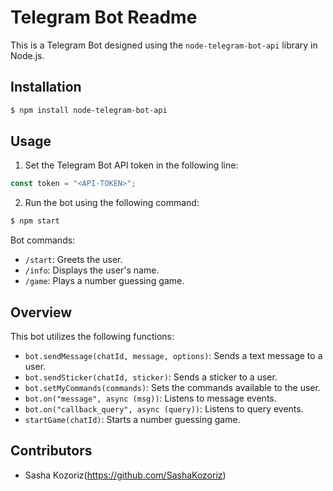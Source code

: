 # Telegram Bot Readme

This is a Telegram Bot designed using the `node-telegram-bot-api` library in Node.js.

## Installation
```bash
$ npm install node-telegram-bot-api
```

## Usage
1. Set the Telegram Bot API token in the following line:
```javascript
const token = "<API-TOKEN>";
```
2. Run the bot using the following command:
```bash
$ npm start
```
Bot commands:
- `/start`: Greets the user.
- `/info`: Displays the user's name.
- `/game`: Plays a number guessing game.

## Overview
This bot utilizes the following functions:
- `bot.sendMessage(chatId, message, options)`: Sends a text message to a user.
- `bot.sendSticker(chatId, sticker)`: Sends a sticker to a user.
- `bot.setMyCommands(commands)`: Sets the commands available to the user.
- `bot.on("message", async (msg))`: Listens to message events.
- `bot.on("callback_query", async (query))`: Listens to query events.
- `startGame(chatId)`: Starts a number guessing game.

## Contributors
- Sasha Kozoriz(https://github.com/SashaKozoriz)
